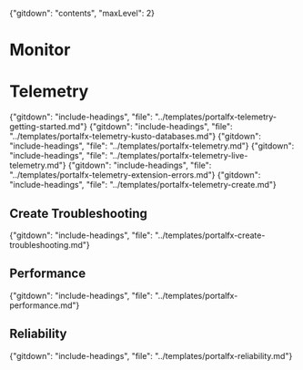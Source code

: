 {"gitdown": "contents", "maxLevel": 2}

# Monitor
# Telemetry 
{"gitdown": "include-headings", "file": "../templates/portalfx-telemetry-getting-started.md"}
{"gitdown": "include-headings", "file": "../templates/portalfx-telemetry-kusto-databases.md"}
{"gitdown": "include-headings", "file": "../templates/portalfx-telemetry.md"}
{"gitdown": "include-headings", "file": "../templates/portalfx-telemetry-live-telemetry.md"}
{"gitdown": "include-headings", "file": "../templates/portalfx-telemetry-extension-errors.md"}
{"gitdown": "include-headings", "file": "../templates/portalfx-telemetry-create.md"}

## Create Troubleshooting 
{"gitdown": "include-headings", "file": "../templates/portalfx-create-troubleshooting.md"}

## Performance 
{"gitdown": "include-headings", "file": "../templates/portalfx-performance.md"}

## Reliability
{"gitdown": "include-headings", "file": "../templates/portalfx-reliability.md"}
